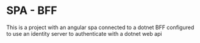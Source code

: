 # SPA - BFF

This is a project with an angular spa connected to a dotnet BFF configured to use an identity server to authenticate with a dotnet web api